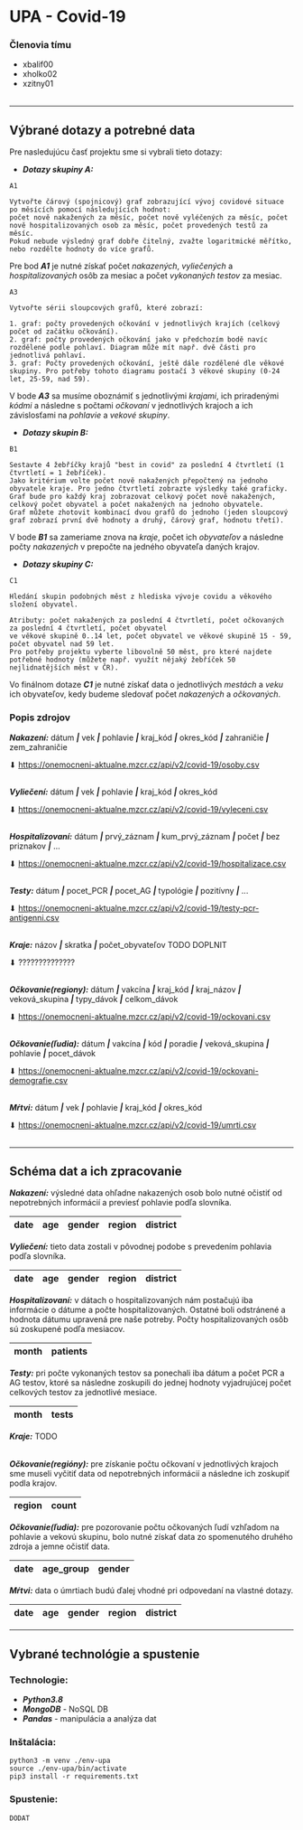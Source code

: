 # UPA - Covid-19

### Členovia tímu

- xbalif00
- xholko02
- xzitny01
<br/><br/>
 
***

## Výbrané dotazy a potrebné data

Pre nasledujúcu časť projektu sme si vybrali tieto dotazy:

- ***Dotazy skupiny A:*** 
```
A1

Vytvořte čárový (spojnicový) graf zobrazující vývoj covidové situace po měsících pomocí následujících hodnot: 
počet nově nakažených za měsíc, počet nově vyléčených za měsíc, počet nově hospitalizovaných osob za měsíc, počet provedených testů za měsíc. 
Pokud nebude výsledný graf dobře čitelný, zvažte logaritmické měřítko, nebo rozdělte hodnoty do více grafů. 
```

Pre bod ***A1*** je nutné získať počet *nakazených*, *vyliečených* a *hospitalizovaných* osôb za mesiac a počet *vykonaných testov* za mesiac.

```
A3

Vytvořte sérii sloupcových grafů, které zobrazí:

1. graf: počty provedených očkování v jednotlivých krajích (celkový počet od začátku očkování).
2. graf: počty provedených očkování jako v předchozím bodě navíc rozdělené podle pohlaví. Diagram může mít např. dvě části pro jednotlivá pohlaví.
3. graf: Počty provedených očkování, ještě dále rozdělené dle věkové skupiny. Pro potřeby tohoto diagramu postačí 3 věkové skupiny (0-24 let, 25-59, nad 59).
```

V bode ***A3*** sa musíme oboznámiť s jednotlivými *krajami*, ich priradenými *kódmi* a následne s počtami *očkovaní* v jednotlivých krajoch a ich závislosťami na *pohlavie* a *vekové skupiny*.

- ***Dotazy skupin B:***

```
B1

Sestavte 4 žebříčky krajů "best in covid" za poslední 4 čtvrtletí (1 čtvrtletí = 1 žebříček). 
Jako kritérium volte počet nově nakažených přepočtený na jednoho obyvatele kraje. Pro jedno čtvrtletí zobrazte výsledky také graficky. 
Graf bude pro každý kraj zobrazovat celkový počet nově nakažených, celkový počet obyvatel a počet nakažených na jednoho obyvatele. 
Graf můžete zhotovit kombinací dvou grafů do jednoho (jeden sloupcový graf zobrazí první dvě hodnoty a druhý, čárový graf, hodnotu třetí). 
```

V bode ***B1*** sa zameriame znova na *kraje*, počet ich *obyvateľov* a následne počty *nakazených* v prepočte na jedného obyvateľa daných krajov. 

- ***Dotazy skupiny C:***

```
C1

Hledání skupin podobných měst z hlediska vývoje covidu a věkového složení obyvatel.

Atributy: počet nakažených za poslední 4 čtvrtletí, počet očkovaných za poslední 4 čtvrtletí, počet obyvatel 
ve věkové skupině 0..14 let, počet obyvatel ve věkové skupině 15 - 59, počet obyvatel nad 59 let.
Pro potřeby projektu vyberte libovolně 50 měst, pro které najdete potřebné hodnoty (můžete např. využít nějaký žebříček 50 nejlidnatějších měst v ČR).
```

Vo finálnom dotaze ***C1*** je nutné získať data o jednotlivých *mestách* a *veku* ich obyvateľov, kedy budeme sledovať počet *nakazených* a *očkovaných*. 



### Popis zdrojov

***Nakazení:*** dátum ***|*** vek ***|*** pohlavie ***|*** kraj_kód ***|*** okres_kód ***|*** zahraničie ***|*** zem_zahraničie   

⬇ https://onemocneni-aktualne.mzcr.cz/api/v2/covid-19/osoby.csv
<br/><br/>

***Vyliečení:*** dátum ***|*** vek ***|*** pohlavie ***|*** kraj_kód ***|*** okres_kód 

⬇ https://onemocneni-aktualne.mzcr.cz/api/v2/covid-19/vyleceni.csv
<br/><br/>

***Hospitalizovaní:*** dátum ***|*** prvý_záznam ***|*** kum_prvý_záznam ***|*** počet ***|*** bez priznakov ***|*** ... 

⬇ https://onemocneni-aktualne.mzcr.cz/api/v2/covid-19/hospitalizace.csv
<br/><br/>

***Testy:*** dátum ***|*** pocet_PCR ***|*** pocet_AG ***|*** typológie ***|*** pozitívny ***|*** ...

⬇ https://onemocneni-aktualne.mzcr.cz/api/v2/covid-19/testy-pcr-antigenni.csv
<br/><br/>

***Kraje:*** názov ***|*** skratka ***|*** počet_obyvateľov TODO DOPLNIT

⬇ ??????????????
<br/><br/>

***Očkovanie(regiony):*** dátum ***|*** vakcína ***|*** kraj_kód ***|*** kraj_názov ***|*** veková_skupina ***|*** typy_dávok ***|*** celkom_dávok  

⬇ https://onemocneni-aktualne.mzcr.cz/api/v2/covid-19/ockovani.csv
<br/><br/>

***Očkovanie(ľudia):*** dátum ***|*** vakcína ***|*** kód ***|*** poradie ***|*** veková_skupina ***|*** pohlavie ***|*** pocet_dávok

⬇ https://onemocneni-aktualne.mzcr.cz/api/v2/covid-19/ockovani-demografie.csv
<br/><br/>

***Mŕtvi:*** dátum ***|*** vek ***|*** pohlavie ***|*** kraj_kód ***|*** okres_kód

⬇ https://onemocneni-aktualne.mzcr.cz/api/v2/covid-19/umrti.csv
<br/><br/>

***

## Schéma dat a ich zpracovanie

***Nakazení:*** výsledné data ohľadne nakazených osob bolo nutné očistiť od 
nepotrebných informácií a previesť pohlavie podľa slovníka.


| date | age | gender | region | district |
|------|-----|--------|--------|----------|

***Vyliečení:*** tieto data zostali v pôvodnej podobe s prevedením pohlavia podľa slovníka.

| date | age | gender | region | district |
|------|-----|--------|--------|----------|

***Hospitalizovaní:*** v dátach o hospitalizovaných nám postačujú 
iba informácie o dátume a počte hospitalizovaných. Ostatné boli odstránené a hodnota dátumu upravená pre naše potreby.
Počty hospitalizovaných osôb sú zoskupené podľa mesiacov.

| month | patients |
|-------|----------|

***Testy:*** pri počte vykonaných testov sa ponechali iba dátum a počet PCR a AG testov, ktoré sa následne zoskupili do jednej hodnoty vyjadrujúcej počet celkových testov za jednotlivé mesiace.

| month | tests |
|-------|-------|

***Kraje:*** TODO

|      |       |       |
|------|-------|-------|

***Očkovanie(regióny):*** pre získanie počtu očkovaní v jednotlivých krajoch sme museli vyčitiť data od nepotrebných informácií
a následne ich zoskupiť podla krajov.

| region | count |
|--------|-------|

***Očkovanie(ľudia):*** pre pozorovanie počtu očkovaných ľudí vzhľadom na pohlavie a vekovú skupinu, bolo nutné
získať data zo spomenutého druhého zdroja a jemne očistiť data.

| date | age_group | gender |
|------|-----------|--------|

***Mŕtvi:*** data o úmrtiach budú ďalej vhodné pri odpovedaní na vlastné dotazy.

| date | age | gender | region | district |
|------|-----|--------|--------|----------|

***

## Vybrané technológie a spustenie

### Technologie:

- ***Python3.8***
- ***MongoDB*** - NoSQL DB
- ***Pandas*** - manipulácia a analýza dat

### Inštalácia:

```
python3 -m venv ./env-upa
source ./env-upa/bin/activate
pip3 install -r requirements.txt
```
### Spustenie:

```
DODAT
```